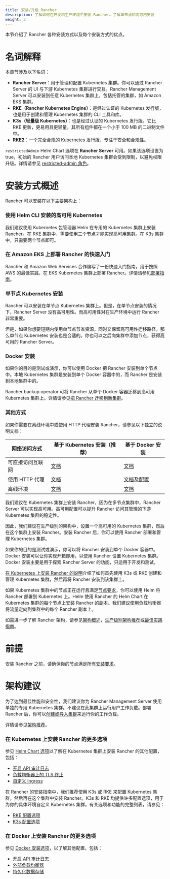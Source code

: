 ```yaml
---
title: 安装/升级 Rancher
description: 了解如何在开发和生产环境中安装 Rancher。了解单节点和高可用安装
weight: 3
---
```


本节介绍了 Rancher 各种安装方式以及每个安装方式的优点。

# 名词解释

本章节涉及以下名词：

- **Rancher Server**：用于管理和配置 Kubernetes 集群。你可以通过 Rancher Server 的 UI 与下游 Kubernetes 集群进行交互。Rancher Management Server 可以安装到任意 Kubernetes 集群上，包括托管的集群，如 Amazon EKS 集群。
- **RKE（Rancher Kubernetes Engine）**：是经过认证的 Kubernetes 发行版，也是用于创建和管理 Kubernetes 集群的 CLI 工具和库。
- **K3s（轻量级 Kubernetes）**：也是经过认证的 Kubernetes 发行版。它比 RKE 更新，更易用且更轻量，其所有组件都在一个小于 100 MB 的二进制文件中。
- **RKE2**：一个完全合规的 Kubernetes 发行版，专注于安全和合规性。

`restrictedAdmin` Helm Chart 选项在 **Rancher Server** 可用。如果该选项设置为 true，初始的 Rancher 用户访问本地 Kubernetes 集群会受到限制，以避免权限升级。详情请参见 [restricted-admin 角色]({{<baseurl>}}/rancher/v2.6/en/admin-settings/rbac/global-permissions/#restricted-admin)。

# 安装方式概述

Rancher 可以安装在以下主要架构上：

### 使用 Helm CLI 安装的高可用 Kubernetes

我们建议使用 Kubernetes 包管理器 Helm 在专用的 Kubernetes 集群上安装 Rancher。在 RKE 集群中，需要使用三个节点才能实现高可用集群。在 K3s 集群中，只需要两个节点即可。

### 在 Amazon EKS 上部署 Rancher 的快速入门

Rancher 和 Amazon Web Services 合作编写了一份快速入门指南，用于按照 AWS 的最佳实践，在 EKS Kubernetes 集群上部署 Rancher。详情请参见[部署指南](https://aws-quickstart.github.io/quickstart-eks-rancher/)。

### 单节点 Kubernetes 安装

Rancher 可以安装在单节点 Kubernetes 集群上。但是，在单节点安装的情况下，Rancher Server 没有高可用性。而高可用性对在生产环境中运行 Rancher 非常重要。

但是，如果你想要短期内使用单节点节省资源，同时又保留高可用性迁移路径，那么单节点 Kubernetes 安装也是合适的。你也可以之后向集群中添加节点，获得高可用的 Rancher Server。

### Docker 安装

如果你的目的是测试或演示，你可以使用 Docker 把 Rancher 安装到单个节点中。本地 Kubernetes 集群是安装到单个 Docker 容器中的，而 Rancher 是安装到本地集群中的。

Rancher backup operator 可将 Rancher 从单个 Docker 容器迁移到高可用 Kubernetes 集群上。详情请参见[把 Rancher 迁移到新集群]({{<baseurl>}}/rancher/v2.6/en/backups/migrating-rancher)。

### 其他方式

如果你需要在离线环境中或使用 HTTP 代理安装 Rancher，请参见以下独立的说明文档：

| 网络访问方式 | 基于 Kubernetes 安装（推荐）	 | 基于 Docker 安装 |
| ---------------------------------- | ------------------------------ | ---------- |
| 可直接访问互联网 | [文档]({{<baseurl>}}/rancher/v2.6/en/installation/install-rancher-on-k8s/) | [文档]({{<baseurl>}}/rancher/v2.6/en/installation/other-installation-methods/single-node-docker) |
| 使用 HTTP 代理 | [文档]({{<baseurl>}}/rancher/v2.6/en/installation/other-installation-methods/behind-proxy/) | [文档]({{<baseurl>}}/rancher/v2.6/en/installation/other-installation-methods/single-node-docker)及[配置]({{<baseurl>}}/rancher/v2.6/en/installation/other-installation-methods/single-node-docker/proxy/) |
| 离线环境 | [文档]({{<baseurl>}}/rancher/v2.6/en/installation/other-installation-methods/air-gap) | [文档]({{<baseurl>}}/rancher/v2.6/en/installation/other-installation-methods/air-gap) |

我们建议在 Kubernetes 集群上安装 Rancher，因为在多节点集群中，Rancher Server 可以实现高可用。高可用配置可以提升 Rancher 访问其管理的下游 Kubernetes 集群的稳定性。

因此，我们建议在生产级别的架构中，设置一个高可用的 Kubernetes 集群，然后在这个集群上安装 Rancher。安装 Rancher 后，你可以使用 Rancher 部署和管理 Kubernetes 集群。

如果你的目的是测试或演示，你可以将 Rancher 安装到单个 Docker 容器中。Docker 安装可以让你实现开箱即用，以使用 Rancher 设置 Kubernetes 集群。Docker 安装主要是用于探索 Rancher Server 的功能，只适用于开发和测试。

[在 Kubernetes 上安装 Rancher 的说明]({{<baseurl>}}/rancher/v2.6/en/installation/install-rancher-on-k8s)介绍了如何首先使用 K3s 或 RKE 创建和管理 Kubernetes 集群，然后再将 Rancher 安装到该集群上。

如果 Kubernetes 集群中的节点正在运行且满足[节点要求]({{<baseurl>}}/rancher/v2.6/en/installation/requirements)，你可以使用 Helm 将 Rancher 部署到 Kubernetes 上。Helm 使用 Rancher 的 Helm Chart 在 Kubernetes 集群的每个节点上安装 Rancher 的副本。我们建议使用负载均衡器将流量定向到集群中的每个 Rancher 副本上。

如需进一步了解 Rancher 架构，请参见[架构概述]({{<baseurl>}}/rancher/v2.6/en/overview/architecture)，[生产级别架构推荐]({{<baseurl>}}/rancher/v2.6/en/overview/architecture-recommendations)或[最佳实践指南]({{<baseurl>}}/rancher/v2.6/en/best-practices/rancher-server/deployment-types)。

# 前提
安装 Rancher 之前，请确保你的节点满足所有[安装要求]({{<baseurl>}}/rancher/v2.6/en/installation/requirements/)。

# 架构建议

为了达到最佳性能和安全性，我们建议你为 Rancher Management Server 使用单独的专用 Kubernetes 集群。不建议在此集群上运行用户工作负载。部署 Rancher 后，你可以[创建或导入集群]({{<baseurl>}}/rancher/v2.6/en/cluster-provisioning/)来运行你的工作负载。

详情请参见[架构推荐]({{<baseurl>}}/rancher/v2.6/en/overview/architecture-recommendations)。

### 在 Kubernetes 上安装 Rancher 的更多选项

参见 [Helm Chart 选项]({{<baseurl>}}/rancher/v2.6/en/installation/resources/chart-options/)以了解在 Kubernetes 集群上安装 Rancher 的其他配置，包括：

- [开启 API 审计日志]({{<baseurl>}}/rancher/v2.6/en/installation/install-rancher-on-k8s/chart-options/#api-audit-log)
- [负载均衡器上的 TLS 终止]({{<baseurl>}}/rancher/v2.6/en/installation/install-rancher-on-k8s/chart-options/#external-tls-termination)
- [自定义 Ingress]({{<baseurl>}}/rancher/v2.6/en/installation/install-rancher-on-k8s/chart-options/#customizing-your-ingress)

在 Rancher 的安装指南中，我们推荐使用 K3s 或 RKE 来配置 Kubernetes 集群，然后再在这个集群中安装 Rancher。K3s 和 RKE 均提供许多配置选项，用于为你的具体环境自定义 Kubernetes 集群。有关选项和功能的完整列表，请参见：

- [RKE 配置选项]({{<baseurl>}}/rke/latest/en/config-options/)
- [K3s 配置选项]({{<baseurl>}}/k3s/latest/en/installation/install-options/)

### 在 Docker 上安装 Rancher 的更多选项

参见 [Docker 安装选项]({{<baseurl>}}/rancher/v2.6/en/installation/other-installation-methods/single-node-docker)，以了解其他配置，包括：

- [开启 API 审计日志]({{<baseurl>}}/rancher/v2.6/en/installation/other-installation-methods/single-node-docker/advanced/#api-audit-log)
- [外部负载均衡器]({{<baseurl>}}/rancher/v2.6/en/installation/resources/advanced/single-node-install-external-lb/)
- [持久化数据存储]({{<baseurl>}}/rancher/v2.6/en/installation/other-installation-methods/single-node-docker/advanced/#persistent-data)
